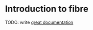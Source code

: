 # Introduction to fibre

TODO: write [great documentation](http://jacobian.org/writing/what-to-write/)
